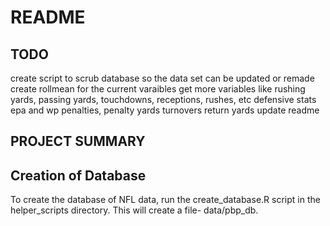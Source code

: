 # README

## TODO
create script to scrub database so the data set can be updated or remade
create rollmean for the current varaibles
get more variables
  like rushing yards, passing yards, touchdowns, receptions, rushes, etc
  defensive stats
  epa and wp
  penalties, penalty yards
  turnovers
  return yards
update readme

## PROJECT SUMMARY

## Creation of Database

To create the database of NFL data, run the create_database.R script in the helper_scripts directory. This will create a file- data/pbp_db.
